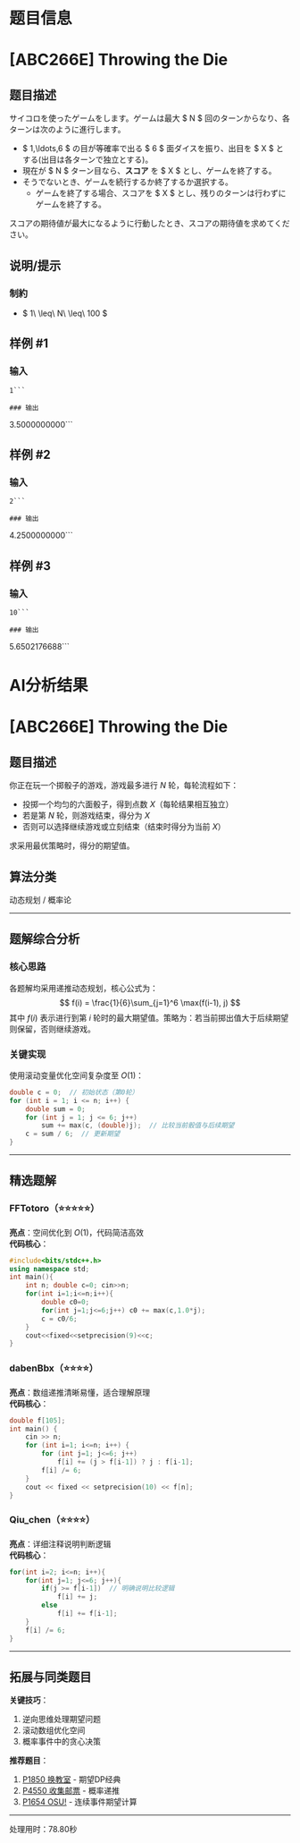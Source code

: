 # 题目信息

# [ABC266E] Throwing the Die

## 题目描述

[problemUrl]: https://atcoder.jp/contests/abc266/tasks/abc266_e

サイコロを使ったゲームをします。ゲームは最大 $ N $ 回のターンからなり、各ターンは次のように進行します。

- $ 1,\ldots,6 $ の目が等確率で出る $ 6 $ 面ダイスを振り、出目を $ X $ とする(出目は各ターンで独立とする)。
- 現在が $ N $ ターン目なら、**スコア** を $ X $ とし、ゲームを終了する。
- そうでないとき、ゲームを続行するか終了するか選択する。
  - ゲームを終了する場合、スコアを $ X $ とし、残りのターンは行わずにゲームを終了する。

スコアの期待値が最大になるように行動したとき、スコアの期待値を求めてください。

## 说明/提示

### 制約

- $ 1\ \leq\ N\ \leq\ 100 $

## 样例 #1

### 输入

```
1```

### 输出

```
3.5000000000```

## 样例 #2

### 输入

```
2```

### 输出

```
4.2500000000```

## 样例 #3

### 输入

```
10```

### 输出

```
5.6502176688```

# AI分析结果



# [ABC266E] Throwing the Die

## 题目描述

你正在玩一个掷骰子的游戏，游戏最多进行 $N$ 轮，每轮流程如下：

- 投掷一个均匀的六面骰子，得到点数 $X$（每轮结果相互独立）
- 若是第 $N$ 轮，则游戏结束，得分为 $X$
- 否则可以选择继续游戏或立刻结束（结束时得分为当前 $X$）

求采用最优策略时，得分的期望值。

## 算法分类
动态规划 / 概率论

---

## 题解综合分析

### 核心思路
各题解均采用递推动态规划，核心公式为：
$$ f(i) = \frac{1}{6}\sum_{j=1}^6 \max(f(i-1), j) $$
其中 $f(i)$ 表示进行到第 $i$ 轮时的最大期望值。策略为：若当前掷出值大于后续期望则保留，否则继续游戏。

### 关键实现
使用滚动变量优化空间复杂度至 $O(1)$：
```cpp
double c = 0;  // 初始状态（第0轮）
for (int i = 1; i <= n; i++) {
    double sum = 0;
    for (int j = 1; j <= 6; j++)
        sum += max(c, (double)j);  // 比较当前骰值与后续期望
    c = sum / 6;  // 更新期望
}
```

---

## 精选题解

### FFTotoro（⭐⭐⭐⭐⭐）
**亮点**：空间优化到 $O(1)$，代码简洁高效  
**代码核心**：
```cpp
#include<bits/stdc++.h>
using namespace std;
int main(){
    int n; double c=0; cin>>n;
    for(int i=1;i<=n;i++){
        double c0=0;
        for(int j=1;j<=6;j++) c0 += max(c,1.0*j);
        c = c0/6;
    }
    cout<<fixed<<setprecision(9)<<c;
}
```

### dabenBbx（⭐⭐⭐⭐）
**亮点**：数组递推清晰易懂，适合理解原理  
**代码核心**：
```cpp
double f[105];
int main() {
    cin >> n;
    for (int i=1; i<=n; i++) {
        for (int j=1; j<=6; j++)
            f[i] += (j > f[i-1]) ? j : f[i-1];
        f[i] /= 6;
    }
    cout << fixed << setprecision(10) << f[n];
}
```

### Qiu_chen（⭐⭐⭐⭐）
**亮点**：详细注释说明判断逻辑  
**代码核心**：
```cpp
for(int i=2; i<=n; i++){
    for(int j=1; j<=6; j++){
        if(j >= f[i-1])  // 明确说明比较逻辑
            f[i] += j;
        else 
            f[i] += f[i-1];
    }
    f[i] /= 6;
}
```

---

## 拓展与同类题目
**关键技巧**：  
1. 逆向思维处理期望问题  
2. 滚动数组优化空间  
3. 概率事件中的贪心决策

**推荐题目**：  
1. [P1850 换教室](https://www.luogu.com.cn/problem/P1850) - 期望DP经典  
2. [P4550 收集邮票](https://www.luogu.com.cn/problem/P4550) - 概率递推  
3. [P1654 OSU!](https://www.luogu.com.cn/problem/P1654) - 连续事件期望计算

---
处理用时：78.80秒